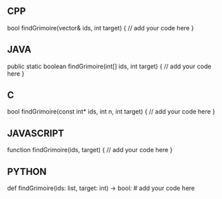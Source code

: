## CPP

bool findGrimoire(vector<int>& ids, int target) {
    // add your code here
}

## JAVA

public static boolean findGrimoire(int[] ids, int target) {
    // add your code here
}

## C

bool findGrimoire(const int* ids, int n, int target) {
    // add your code here
}

## JAVASCRIPT

function findGrimoire(ids, target) {
    // add your code here
}

## PYTHON

def findGrimoire(ids: list, target: int) -> bool:
    # add your code here